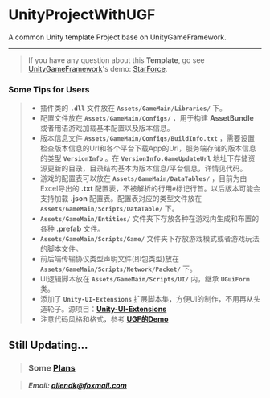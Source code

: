 # UnityProjectWithUGF
A common Unity template Project base on UnityGameFramework.

---

>If you have any question about this **Template**, go see [UnityGameFramework](https://github.com/EllanJiang/UnityGameFramework)'s demo: [StarForce](https://github.com/EllanJiang/StarForce).

### Some Tips for Users

> * 插件类的 **`.dll`** 文件放在 **`Assets/GameMain/Libraries/`** 下。
> * 配置文件放在 **`Assets/GameMain/Configs/`** ，用于构建 **AssetBundle** 或者用语游戏加载基本配置以及版本信息。
> * 版本信息文件 **`Assets/GameMain/Configs/BuildInfo.txt`** ，需要设置检查版本信息的Url和各个平台下载App的Url，服务端存储的版本信息的类型 **`VersionInfo`** 。在 **`VersionInfo.GameUpdateUrl`** 地址下存储资源更新的目录，目录结构基本为版本信息/平台信息，详情见代码。
> * 游戏的配置表可以放在 **`Assets/GameMain/DataTables/`** ，目前为由Excel导出的 **.txt** 配置表，不被解析的行用`#`标记行首。以后版本可能会支持加载 **.json** 配置表。配置表对应的类型文件放在 **`Assets/GameMain/Scripts/DataTable/`** 下。
> *  **`Assets/GameMain/Entities/`** 文件夹下存放各种在游戏内生成和布置的各种 **.prefab** 文件。
> *  **`Assets/GameMain/Scripts/Game/`** 文件夹下存放游戏模式或者游戏玩法的脚本文件。
> * 前后端传输协议类型声明文件(即包类型)放在 **`Assets/GameMain/Scripts/Network/Packet/`** 下。
> * UI逻辑脚本放在 **`Assets/GameMain/Scripts/UI/`** 内，继承 **`UGuiForm`** 类。
> * 添加了 **`Unity-UI-Extensions`** 扩展脚本集，方便UI的制作，不用再从头造轮子。源项目：**[Unity-UI-Extensions](https://bitbucket.org/UnityUIExtensions/unity-ui-extensions)**
> * 注意代码风格和格式，参考 **[UGF的Demo](https://github.com/EllanJiang/StarForce)**

## Still Updating...
> ### Some **[Plans](https://www.teambition.com/project/5a0aa7bdb76120769b0e4caf/tasks/scrum/5a0aa7bdb76120769b0e4cb3)**

> ***Email: <allendk@foxmail.com>***